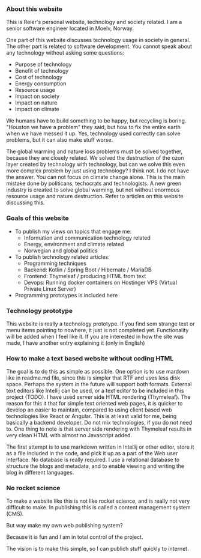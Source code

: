 ### About this website

This is Reier's personal website, technology and society related.
I am a senior software engineer located in Moelv, Norway.

One part of this website discusses technology usage in society in general.
The other part is related to software development.
You cannot speak about any technology without asking some questions:

* Purpose of technology
* Benefit of technology
* Cost of technology
* Energy consumption
* Resource usage
* Impact on society
* Impact on nature
* Impact on climate

We humans have to build something to be happy, but recycling is boring.
"Houston we have a problem" they said, but how to fix the entire earth when we have messed it up.
Yes, technology used correctly can solve problems, but it can also make stuff worse.

The global warming and nature loss problems must be solved together, because they are closely related.
We solved the destruction of the ozon layer created by technology with technology, 
but can we solve this even more complex problem by just using technology? I think not.
I do not have the answer. You can not focus on climate change alone. This is the main mistake done
by politicans, techocrats and technologists. A new green industry is created to solve global warming,
but not without enormous resource usage and nature destruction. Refer to articles on this website
discussing this. 

### Goals of this website

* To publish my views on topics that engage me:
  * Information and communication technology related
  * Energy, environment and climate related
  * Norwegian and global politics
* To publish technology related articles:
  * Programming techniques
  * Backend: Kotlin / Spring Boot / Hibernate / MariaDB
  * Frontend: Thymeleaf / producing HTML from text
  * Devops: Running docker containers on Hostinger VPS (Virtual Private Linux Server)
* Programming prototypes is included here

### Technology prototype

This website is really a technology prototype. If you find som strange text or menu items pointing
to nowhere, it just is not completed yet. Functionality will be added when I feel like it.
If you are interested in how the site was made, I have another entry explaining it (only in English)

### How to make a text based website without coding HTML

The goal is to do this as simple as possible. One option is to use mardown like in readme.md file,
since this is simpler that RTF and uses less disk space. Perhaps the system in the future will support both formats.
External text editors like Intellij can be used, or a text editor to be included in this project (TODO).
I have used server side HTML rendering (Thymeleaf). The reason for this it that for simple text oriented web pages,
it is quicker to develop an easier to maintain, compared to using client based web technologies like React or Angular.
This is at least valid for me, being basically a backend developer. Do not mix technologies, if you do not need to.
One thing to note is that server side rendering with Thymeleaf results in very clean HTML with almost no Javascript added.

The first attempt is to use markdown written in Intellij or other editor, store it as a file included in the code,
and pick it up as a part of the Web user interface. No database is really required. 
I use a relational database to structure the blogs and metadata, and to enable viewing and writing 
the blog in different languages.

### No rocket science

To make a website like this is not like rocket science, and is really not very difficult to make.
In publishing this is called a content management system (CMS).  

But way make my own web publishing system?   

Because it is fun and I am in total control of the project.  

The vision is to make this simple, so I can publich stuff quickly to internet.




  



